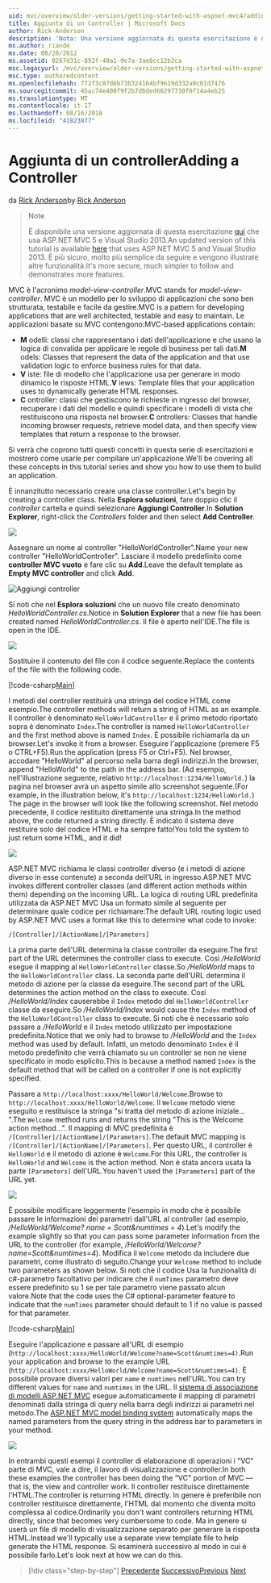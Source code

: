 ```yaml
---
uid: mvc/overview/older-versions/getting-started-with-aspnet-mvc4/adding-a-controller
title: Aggiunta di un Controller | Microsoft Docs
author: Rick-Anderson
description: 'Nota: Una versione aggiornata di questa esercitazione è disponibile qui che usa ASP.NET MVC 5 e Visual Studio 2013. È più sicuro e molto più semplice da seguire e demo...'
ms.author: riande
ms.date: 08/28/2012
ms.assetid: 0267d31c-892f-49a1-9e7a-3ae8cc12b2ca
msc.legacyurl: /mvc/overview/older-versions/getting-started-with-aspnet-mvc4/adding-a-controller
msc.type: authoredcontent
ms.openlocfilehash: 772f3c87d6b73b324164bf9619d332a9c01d7476
ms.sourcegitcommit: 45ac74e400f9f2b7dbded66297730f6f14a4eb25
ms.translationtype: MT
ms.contentlocale: it-IT
ms.lasthandoff: 08/16/2018
ms.locfileid: "41823877"
---
```

<a name="adding-a-controller"></a><span data-ttu-id="01f91-104">Aggiunta di un controller</span><span class="sxs-lookup"><span data-stu-id="01f91-104">Adding a Controller</span></span>
====================
<span data-ttu-id="01f91-105">da [Rick Anderson](https://github.com/Rick-Anderson)</span><span class="sxs-lookup"><span data-stu-id="01f91-105">by [Rick Anderson](https://github.com/Rick-Anderson)</span></span>

> > [!NOTE]
> > <span data-ttu-id="01f91-106">È disponibile una versione aggiornata di questa esercitazione [qui](../../getting-started/introduction/getting-started.md) che usa ASP.NET MVC 5 e Visual Studio 2013.</span><span class="sxs-lookup"><span data-stu-id="01f91-106">An updated version of this tutorial is available [here](../../getting-started/introduction/getting-started.md) that uses ASP.NET MVC 5 and Visual Studio 2013.</span></span> <span data-ttu-id="01f91-107">È più sicuro, molto più semplice da seguire e vengono illustrate altre funzionalità.</span><span class="sxs-lookup"><span data-stu-id="01f91-107">It's more secure, much simpler to follow and demonstrates more features.</span></span>


<span data-ttu-id="01f91-108">MVC è l'acronimo *model-view-controller*.</span><span class="sxs-lookup"><span data-stu-id="01f91-108">MVC stands for *model-view-controller*.</span></span> <span data-ttu-id="01f91-109">MVC è un modello per lo sviluppo di applicazioni che sono ben strutturata, testabile e facile da gestire.</span><span class="sxs-lookup"><span data-stu-id="01f91-109">MVC is a pattern for developing applications that are well architected, testable and easy to maintain.</span></span> <span data-ttu-id="01f91-110">Le applicazioni basate su MVC contengono:</span><span class="sxs-lookup"><span data-stu-id="01f91-110">MVC-based applications contain:</span></span>

- <span data-ttu-id="01f91-111">**M** odelli: classi che rappresentano i dati dell'applicazione e che usano la logica di convalida per applicare le regole di business per tali dati.</span><span class="sxs-lookup"><span data-stu-id="01f91-111">**M** odels: Classes that represent the data of the application and that use validation logic to enforce business rules for that data.</span></span>
- <span data-ttu-id="01f91-112">**V** iste: file di modello che l'applicazione usa per generare in modo dinamico le risposte HTML.</span><span class="sxs-lookup"><span data-stu-id="01f91-112">**V** iews: Template files that your application uses to dynamically generate HTML responses.</span></span>
- <span data-ttu-id="01f91-113">**C** ontroller: classi che gestiscono le richieste in ingresso del browser, recuperare i dati del modello e quindi specificare i modelli di vista che restituiscono una risposta nel browser.</span><span class="sxs-lookup"><span data-stu-id="01f91-113">**C** ontrollers: Classes that handle incoming browser requests, retrieve model data, and then specify view templates that return a response to the browser.</span></span>

<span data-ttu-id="01f91-114">Si verrà che coprono tutti questi concetti in questa serie di esercitazioni e mostrerò come usarle per compilare un'applicazione.</span><span class="sxs-lookup"><span data-stu-id="01f91-114">We'll be covering all these concepts in this tutorial series and show you how to use them to build an application.</span></span>

<span data-ttu-id="01f91-115">È innanzitutto necessario creare una classe controller.</span><span class="sxs-lookup"><span data-stu-id="01f91-115">Let's begin by creating a controller class.</span></span> <span data-ttu-id="01f91-116">Nella **Esplora soluzioni**, fare doppio clic il *controller* cartella e quindi selezionare **Aggiungi Controller**.</span><span class="sxs-lookup"><span data-stu-id="01f91-116">In **Solution Explorer**, right-click the *Controllers* folder and then select **Add Controller**.</span></span>

![](adding-a-controller/_static/image1.png)

<span data-ttu-id="01f91-117">Assegnare un nome al controller &quot;HelloWorldController&quot;.</span><span class="sxs-lookup"><span data-stu-id="01f91-117">Name your new controller &quot;HelloWorldController&quot;.</span></span> <span data-ttu-id="01f91-118">Lasciare il modello predefinito come **controller MVC vuoto** e fare clic su **Add**.</span><span class="sxs-lookup"><span data-stu-id="01f91-118">Leave the default template as **Empty MVC controller** and click **Add**.</span></span>

![Aggiungi controller](adding-a-controller/_static/image2.png)

<span data-ttu-id="01f91-120">Si noti che nel **Esplora soluzioni** che un nuovo file creato denominato *HelloWorldController.cs*.</span><span class="sxs-lookup"><span data-stu-id="01f91-120">Notice in **Solution Explorer** that a new file has been created named *HelloWorldController.cs*.</span></span> <span data-ttu-id="01f91-121">Il file è aperto nell'IDE.</span><span class="sxs-lookup"><span data-stu-id="01f91-121">The file is open in the IDE.</span></span>

![](adding-a-controller/_static/image3.png)

<span data-ttu-id="01f91-122">Sostituire il contenuto del file con il codice seguente.</span><span class="sxs-lookup"><span data-stu-id="01f91-122">Replace the contents of the file with the following code.</span></span>

[!code-csharp[Main](adding-a-controller/samples/sample1.cs)]

<span data-ttu-id="01f91-123">I metodi del controller restituirà una stringa del codice HTML come esempio.</span><span class="sxs-lookup"><span data-stu-id="01f91-123">The controller methods will return a string of HTML as an example.</span></span> <span data-ttu-id="01f91-124">Il controller è denominato `HelloWorldController` e il primo metodo riportato sopra è denominato `Index`.</span><span class="sxs-lookup"><span data-stu-id="01f91-124">The controller is named `HelloWorldController` and the first method above is named `Index`.</span></span> <span data-ttu-id="01f91-125">È possibile richiamarla da un browser.</span><span class="sxs-lookup"><span data-stu-id="01f91-125">Let's invoke it from a browser.</span></span> <span data-ttu-id="01f91-126">Eseguire l'applicazione (premere F5 o CTRL+F5).</span><span class="sxs-lookup"><span data-stu-id="01f91-126">Run the application (press F5 or Ctrl+F5).</span></span> <span data-ttu-id="01f91-127">Nel browser, accodare &quot;HelloWorld&quot; al percorso nella barra degli indirizzi.</span><span class="sxs-lookup"><span data-stu-id="01f91-127">In the browser, append &quot;HelloWorld&quot; to the path in the address bar.</span></span> <span data-ttu-id="01f91-128">(Ad esempio, nell'illustrazione seguente, relativo `http://localhost:1234/HelloWorld.`) la pagina nel browser avrà un aspetto simile allo screenshot seguente.</span><span class="sxs-lookup"><span data-stu-id="01f91-128">(For example, in the illustration below, it's `http://localhost:1234/HelloWorld.`) The page in the browser will look like the following screenshot.</span></span> <span data-ttu-id="01f91-129">Nel metodo precedente, il codice restituito direttamente una stringa.</span><span class="sxs-lookup"><span data-stu-id="01f91-129">In the method above, the code returned a string directly.</span></span> <span data-ttu-id="01f91-130">È indicato il sistema deve restituire solo del codice HTML e ha sempre fatto!</span><span class="sxs-lookup"><span data-stu-id="01f91-130">You told the system to just return some HTML, and it did!</span></span>

![](adding-a-controller/_static/image4.png)

<span data-ttu-id="01f91-131">ASP.NET MVC richiama le classi controller diverso (e i metodi di azione diverso in esse contenute) a seconda dell'URL in ingresso.</span><span class="sxs-lookup"><span data-stu-id="01f91-131">ASP.NET MVC invokes different controller classes (and different action methods within them) depending on the incoming URL.</span></span> <span data-ttu-id="01f91-132">La logica di routing URL predefinita utilizzata da ASP.NET MVC Usa un formato simile al seguente per determinare quale codice per richiamare:</span><span class="sxs-lookup"><span data-stu-id="01f91-132">The default URL routing logic used by ASP.NET MVC uses a format like this to determine what code to invoke:</span></span>

`/[Controller]/[ActionName]/[Parameters]`

<span data-ttu-id="01f91-133">La prima parte dell'URL determina la classe controller da eseguire.</span><span class="sxs-lookup"><span data-stu-id="01f91-133">The first part of the URL determines the controller class to execute.</span></span> <span data-ttu-id="01f91-134">Così */HelloWorld* esegue il mapping al `HelloWorldController` classe.</span><span class="sxs-lookup"><span data-stu-id="01f91-134">So */HelloWorld* maps to the `HelloWorldController` class.</span></span> <span data-ttu-id="01f91-135">La seconda parte dell'URL determina il metodo di azione per la classe da eseguire.</span><span class="sxs-lookup"><span data-stu-id="01f91-135">The second part of the URL determines the action method on the class to execute.</span></span> <span data-ttu-id="01f91-136">Così */HelloWorld/Index* causerebbe il `Index` metodo del `HelloWorldController` classe da eseguire.</span><span class="sxs-lookup"><span data-stu-id="01f91-136">So */HelloWorld/Index* would cause the `Index` method of the `HelloWorldController` class to execute.</span></span> <span data-ttu-id="01f91-137">Si noti che è necessario solo passare a */HelloWorld* e il `Index` metodo utilizzato per impostazione predefinita.</span><span class="sxs-lookup"><span data-stu-id="01f91-137">Notice that we only had to browse to */HelloWorld* and the `Index` method was used by default.</span></span> <span data-ttu-id="01f91-138">Infatti, un metodo denominato `Index` è il metodo predefinito che verrà chiamato su un controller se non ne viene specificato in modo esplicito.</span><span class="sxs-lookup"><span data-stu-id="01f91-138">This is because a method named `Index` is the default method that will be called on a controller if one is not explicitly specified.</span></span>

<span data-ttu-id="01f91-139">Passare a `http://localhost:xxxx/HelloWorld/Welcome`.</span><span class="sxs-lookup"><span data-stu-id="01f91-139">Browse to `http://localhost:xxxx/HelloWorld/Welcome`.</span></span> <span data-ttu-id="01f91-140">Il `Welcome` metodo viene eseguito e restituisce la stringa &quot;si tratta del metodo di azione iniziale... &quot;.</span><span class="sxs-lookup"><span data-stu-id="01f91-140">The `Welcome` method runs and returns the string &quot;This is the Welcome action method...&quot;.</span></span> <span data-ttu-id="01f91-141">Il mapping di MVC predefinita è `/[Controller]/[ActionName]/[Parameters]`.</span><span class="sxs-lookup"><span data-stu-id="01f91-141">The default MVC mapping is `/[Controller]/[ActionName]/[Parameters]`.</span></span> <span data-ttu-id="01f91-142">Per questo URL, il controller è `HelloWorld` e il metodo di azione è `Welcome`.</span><span class="sxs-lookup"><span data-stu-id="01f91-142">For this URL, the controller is `HelloWorld` and `Welcome` is the action method.</span></span> <span data-ttu-id="01f91-143">Non è stata ancora usata la parte `[Parameters]` dell'URL.</span><span class="sxs-lookup"><span data-stu-id="01f91-143">You haven't used the `[Parameters]` part of the URL yet.</span></span>

![](adding-a-controller/_static/image5.png)

<span data-ttu-id="01f91-144">È possibile modificare leggermente l'esempio in modo che è possibile passare le informazioni dei parametri dall'URL al controller (ad esempio, */HelloWorld/Welcome? name = Scott&amp;numtimes = 4*).</span><span class="sxs-lookup"><span data-stu-id="01f91-144">Let's modify the example slightly so that you can pass some parameter information from the URL to the controller (for example, */HelloWorld/Welcome?name=Scott&amp;numtimes=4*).</span></span> <span data-ttu-id="01f91-145">Modifica il `Welcome` metodo da includere due parametri, come illustrato di seguito.</span><span class="sxs-lookup"><span data-stu-id="01f91-145">Change your `Welcome` method to include two parameters as shown below.</span></span> <span data-ttu-id="01f91-146">Si noti che il codice Usa la funzionalità di c#-parametro facoltativo per indicare che il `numTimes` parametro deve essere predefinito su 1 se per tale parametro viene passato alcun valore.</span><span class="sxs-lookup"><span data-stu-id="01f91-146">Note that the code uses the C# optional-parameter feature to indicate that the `numTimes` parameter should default to 1 if no value is passed for that parameter.</span></span>

[!code-csharp[Main](adding-a-controller/samples/sample2.cs)]

<span data-ttu-id="01f91-147">Eseguire l'applicazione e passare all'URL di esempio (`http://localhost:xxxx/HelloWorld/Welcome?name=Scott&numtimes=4)`.</span><span class="sxs-lookup"><span data-stu-id="01f91-147">Run your application and browse to the example URL (`http://localhost:xxxx/HelloWorld/Welcome?name=Scott&numtimes=4)`.</span></span> <span data-ttu-id="01f91-148">È possibile provare diversi valori per `name` e `numtimes` nell'URL.</span><span class="sxs-lookup"><span data-stu-id="01f91-148">You can try different values for `name` and `numtimes` in the URL.</span></span> <span data-ttu-id="01f91-149">Il [sistema di associazione di modelli ASP.NET MVC](http://odetocode.com/Blogs/scott/archive/2009/04/27/6-tips-for-asp-net-mvc-model-binding.aspx) esegue automaticamente il mapping di parametri denominati dalla stringa di query nella barra degli indirizzi ai parametri nel metodo.</span><span class="sxs-lookup"><span data-stu-id="01f91-149">The [ASP.NET MVC model binding system](http://odetocode.com/Blogs/scott/archive/2009/04/27/6-tips-for-asp-net-mvc-model-binding.aspx) automatically maps the named parameters from the query string in the address bar to parameters in your method.</span></span>

![](adding-a-controller/_static/image6.png)

<span data-ttu-id="01f91-150">In entrambi questi esempi il controller di elaborazione di operazioni i &quot;VC&quot; parte di MVC, vale a dire, il lavoro di visualizzazione e controller.</span><span class="sxs-lookup"><span data-stu-id="01f91-150">In both these examples the controller has been doing the &quot;VC&quot; portion of MVC — that is, the view and controller work.</span></span> <span data-ttu-id="01f91-151">Il controller restituisce direttamente l'HTML.</span><span class="sxs-lookup"><span data-stu-id="01f91-151">The controller is returning HTML directly.</span></span> <span data-ttu-id="01f91-152">In genere è preferibile non controller restituisce direttamente, l'HTML dal momento che diventa molto complessa al codice.</span><span class="sxs-lookup"><span data-stu-id="01f91-152">Ordinarily you don't want controllers returning HTML directly, since that becomes very cumbersome to code.</span></span> <span data-ttu-id="01f91-153">Ma in genere si userà un file di modello di visualizzazione separato per generare la risposta HTML.</span><span class="sxs-lookup"><span data-stu-id="01f91-153">Instead we'll typically use a separate view template file to help generate the HTML response.</span></span> <span data-ttu-id="01f91-154">Si esaminerà successivo al modo in cui è possibile farlo.</span><span class="sxs-lookup"><span data-stu-id="01f91-154">Let's look next at how we can do this.</span></span>

> [!div class="step-by-step"]
> <span data-ttu-id="01f91-155">[Precedente](intro-to-aspnet-mvc-4.md)
> [Successivo](adding-a-view.md)</span><span class="sxs-lookup"><span data-stu-id="01f91-155">[Previous](intro-to-aspnet-mvc-4.md)
[Next](adding-a-view.md)</span></span>
